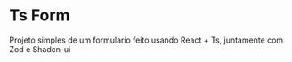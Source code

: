 # Ts Form

Projeto simples de um formulario feito usando React + Ts, juntamente com Zod e Shadcn-ui 
